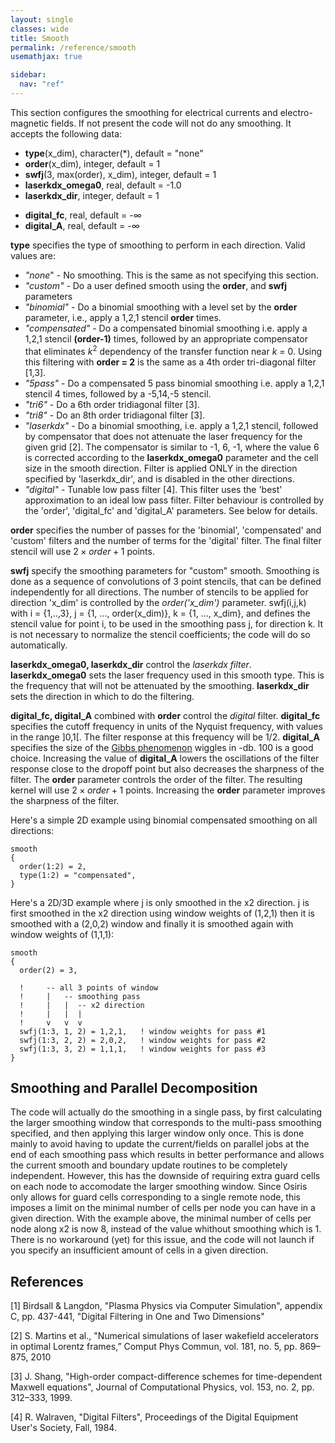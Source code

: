 ```yaml
---
layout: single
classes: wide
title: Smooth
permalink: /reference/smooth
usemathjax: true

sidebar:
  nav: "ref"
---
```


This section configures the smoothing for electrical currents and
electro-magnetic fields. If not present the code will not do any
smoothing. It accepts the following data:

- **type**(x_dim), character(\*), default = "none"
- **order**(x_dim), integer, default = 1
- **swfj**(3, max(order), x_dim), integer, default = 1
- **laserkdx_omega0**, real, default = -1.0
- **laserkdx_dir**, integer, default = 1

<!-- -->

- **digital_fc**, real, default = -∞
- **digital_A**, real, default = -∞

**type** specifies the type of smoothing to perform in each direction.
Valid values are:

- *"none*" - No smoothing. This is the same as not specifying this
  section.
- *"custom"* - Do a user defined smooth using the **order**, and
  **swfj** parameters
- *"binomial"* - Do a binomial smoothing with a level set by the
  **order** parameter, i.e., apply a 1,2,1 stencil **order** times.
- *"compensated"* - Do a compensated binomial smoothing i.e. apply a
  1,2,1 stencil **(order-1)** times, followed by an appropriate
  compensator that eliminates $k^2$ dependency of the transfer
  function near *k* = 0. Using this filtering with **order = 2** is the
  same as a 4th order tri-diagonal filter \[1,3\].
- *"5pass"* - Do a compensated 5 pass binomial smoothing i.e. apply a
  1,2,1 stencil 4 times, followed by a -5,14,-5 stencil.
- *"tri6"* - Do a 6th order tridiagonal filter \[3\].
- *"tri8"* - Do an 8th order tridiagonal filter \[3\].
- *"laserkdx"* - Do a binomial smoothing, i.e. apply a 1,2,1 stencil,
  followed by compensator that does not attenuate the laser frequency
  for the given grid \[2\]. The compensator is similar to -1, 6, -1,
  where the value 6 is corrected according to the **laserkdx_omega0**
  parameter and the cell size in the smooth direction. Filter is applied
  ONLY in the direction specified by 'laserkdx_dir', and is disabled in
  the other directions.
- *"digital"* - Tunable low pass filter \[4\]. This filter uses the
  'best' approximation to an ideal low pass filter. Filter behaviour is
  controlled by the 'order', 'digital_fc' and 'digital_A' parameters.
  See below for details.

**order** specifies the number of passes for the 'binomial',
'compensated' and 'custom' filters and the number of terms for the
'digital' filter. The final filter stencil will use $2 \times order + 1$
points.

**swfj** specify the smoothing parameters for "custom" smooth. Smoothing
is done as a sequence of convolutions of 3 point stencils, that can be
defined independently for all directions. The number of stencils to be
applied for direction 'x_dim' is controlled by the *order('x_dim')*
parameter. swfj(i,j,k) with i = {1,..,3}, j = {1, ..., order(x_dim)}, k
= {1, ..., x_dim}, and defines the stencil value for point i, to be used
in the smoothing pass j, for direction k. It is not necessary to
normalize the stencil coefficients; the code will do so automatically.

**laserkdx_omega0, laserkdx_dir** control the *laserkdx filter*.
**laserkdx_omega0** sets the laser frequency used in this smooth type.
This is the frequency that will not be attenuated by the smoothing.
**laserkdx_dir** sets the direction in which to do the filtering.

**digital_fc, digital_A** combined with **order** control the *digital*
filter. **digital_fc** specifies the cutoff frequency in units of the
Nyquist frequency, with values in the range \]0,1\[. The filter response
at this frequency will be 1/2. **digital_A** specifies the size of the
[Gibbs phenomenon](http://cnx.org/content/m10092/latest/) wiggles in
-db. 100 is a good choice. Increasing the value of **digital_A** lowers
the oscillations of the filter response close to the dropoff point but
also decreases the sharpness of the filter. The **order** parameter
controls the order of the filter. The resulting kernel will use
$2 \times order + 1$ points. Increasing the **order** parameter improves
the sharpness of the filter.

Here's a simple 2D example using binomial compensated smoothing on all
directions:

```text
smooth 
{
  order(1:2) = 2,
  type(1:2) = "compensated",
}
```

Here's a 2D/3D example where j is only smoothed in the x2 direction. j
is first smoothed in the x2 direction using window weights of (1,2,1)
then it is smoothed with a (2,0,2) window and finally it is smoothed
again with window weights of (1,1,1):

```text
smooth
{
  order(2) = 3,   
  
  !     -- all 3 points of window
  !     |   -- smoothing pass
  !     |   |  -- x2 direction
  !     |   |  |
  !     v   v  v
  swfj(1:3, 1, 2) = 1,2,1,   ! window weights for pass #1
  swfj(1:3, 2, 2) = 2,0,2,   ! window weights for pass #2
  swfj(1:3, 3, 2) = 1,1,1,   ! window weights for pass #3  
}
```

## Smoothing and Parallel Decomposition

The code will actually do the smoothing in a single
pass, by first calculating the larger smoothing window that corresponds
to the multi-pass smoothing specified, and then applying this larger
window only once. This is done mainly to avoid having to update the
current/fields on parallel jobs at the end of each smoothing pass which
results in better performance and allows the current smooth and boundary
update routines to be completely independent. However, this has the
downside of requiring extra guard cells on each node to accomodate the
larger smoothing window. Since Osiris only allows for guard cells
corresponding to a single remote node, this imposes a limit on the
minimal number of cells per node you can have in a given direction. With
the example above, the minimal number of cells per node along x2 is now
8, instead of the value whithout smoothing which is 1. There is no
workaround (yet) for this issue, and the code will not launch if you
specify an insufficient amount of cells in a given direction.

## References

\[1\] Birdsall & Langdon, "Plasma Physics via Computer Simulation",
appendix C, pp. 437-441, "Digital Filtering in One and Two Dimensions"

\[2\] S. Martins et al., "Numerical simulations of laser wakefield
accelerators in optimal Lorentz frames,” Comput Phys Commun, vol. 181,
no. 5, pp. 869–875, 2010

\[3\] J. Shang, "High-order compact-difference schemes for
time-dependent Maxwell equations", Journal of Computational Physics,
vol. 153, no. 2, pp. 312–333, 1999.

\[4\] R. Walraven, "Digital Filters", Proceedings of the Digital
Equipment User's Society, Fall, 1984.
